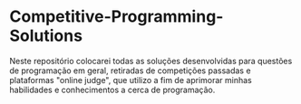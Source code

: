 # Competitive-Programming-Solutions
Neste repositório colocarei todas as soluções desenvolvidas para questões de programação em geral, retiradas de competições passadas e plataformas "online judge",  que utilizo a fim de aprimorar minhas habilidades e conhecimentos a cerca de programação.
